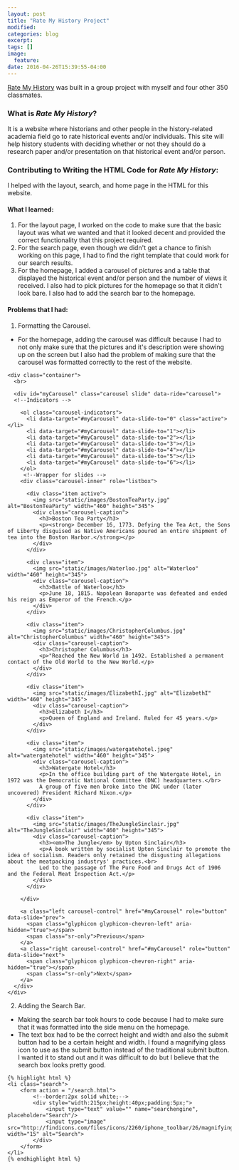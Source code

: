 ```yaml
---
layout: post
title: "Rate My History Project"
modified:
categories: blog
excerpt:
tags: []
image:
  feature:
date: 2016-04-26T15:39:55-04:00
---
```


[Rate My History](https://ratemyhistory-gmay.c9users.io) was built in a group project with myself and four other 350 classmates.

### What is *Rate My History*? ###
It is a website where historians and other people in the history-related academia field go to rate historical events and/or individuals.
This site will help history students with deciding whether or not they should do a research paper and/or presentation on that historical event and/or person.

### Contributing to Writing the HTML Code for *Rate My History*: ###

I helped with the layout, search, and home page in the HTML for this website.

#### What I learned: ####
1. For the layout page, I worked on the code to make sure that the basic layout was what we wanted and that it looked decent and provided the correct
functionality that this project required.
2. For the search page, even though we didn't get a chance to finish working on this page, I had to find the right template that could work for our search results.
3. For the homepage, I added a carousel of pictures and a table that displayed the historical event and/or person and the number of views it received. I also had to pick pictures for the homepage so that it didn't look bare. I also had to add the search bar to the homepage.

#### Problems that I had: ####
1. Formatting the Carousel. 
 * For the homepage, adding the carousel was difficult because I had to not only make sure that the pictures and it's description were showing up on the screen but I also had the problem of making sure that the carousel was formatted correctly to the rest of the website.

~~~
<div class="container">
  <br>

  <div id="myCarousel" class="carousel slide" data-ride="carousel">
  <!--Indicators -->
 
    <ol class="carousel-indicators">
      <li data-target="#myCarousel" data-slide-to="0" class="active"></li>
      <li data-target="#myCarousel" data-slide-to="1"></li>
      <li data-target="#myCarousel" data-slide-to="2"></li>
      <li data-target="#myCarousel" data-slide-to="3"></li>
      <li data-target="#myCarousel" data-slide-to="4"></li>
      <li data-target="#myCarousel" data-slide-to="5"></li>
      <li data-target="#myCarousel" data-slide-to="6"></li>
    </ol>
     <!--Wrapper for slides -->
    <div class="carousel-inner" role="listbox">
    
      <div class="item active">
        <img src="static/images/BostonTeaParty.jpg" alt="BostonTeaParty" width="460" height="345">
        <div class="carousel-caption">
          <h3>Boston Tea Party</h3>
          <p><strong> December 16, 1773. Defying the Tea Act, the Sons of Liberty disguised as Native Americans poured an entire shipment of tea into the Boston Harbor.</strong></p>
        </div>
      </div>
      
      <div class="item">
        <img src="static/images/Waterloo.jpg" alt="Waterloo" width="460" height="345">
        <div class="carousel-caption">
          <h3>Battle of Waterloo</h3>
          <p>June 18, 1815. Napolean Bonaparte was defeated and ended his reign as Emperor of the French.</p>
        </div>
      </div>
    
      <div class="item">
        <img src="static/images/ChristopherColumbus.jpg" alt="ChristopherColumbus" width="460" height="345">
        <div class="carousel-caption">
          <h3>Christopher Columbus</h3>
          <p>"Reached the New World in 1492. Established a permanent contact of the Old World to the New World.</p>
        </div>
      </div>
      
      <div class="item">
        <img src="static/images/ElizabethI.jpg" alt="ElizabethI" width="460" height="345">
        <div class="carousel-caption">
          <h3>Elizabeth I</h3>
          <p>Queen of England and Ireland. Ruled for 45 years.</p>
        </div>
      </div>
      
      <div class="item">
        <img src="static/images/watergatehotel.jpeg" alt="watergatehotel" width="460" height="345">
        <div class="carousel-caption">
          <h3>Watergate Hotel</h3>
          <p>In the office building part of the Watergate Hotel, in 1972 was the Democratic National Committee (DNC) headquarters.</br>
          A group of five men broke into the DNC under (later uncovered) President Richard Nixon.</p>
        </div>
      </div>
      
      <div class="item">
        <img src="static/images/TheJungleSinclair.jpg" alt="TheJungleSinclair" width="460" height="345">
        <div class="carousel-caption">
          <h3><em>The Jungle</em> by Upton Sinclair</h3>
          <p>A book written by socialist Upton Sinclair to promote the idea of socialism. Readers only retained the disgusting allegations about the meatpacking industrys' practices.<br>
          Led to the passage of The Pure Food and Drugs Act of 1906 and the Federal Meat Inspection Act.</p>
        </div>
      </div>
  
    </div>
    
    <a class="left carousel-control" href="#myCarousel" role="button" data-slide="prev">
      <span class="glyphicon glyphicon-chevron-left" aria-hidden="true"></span>
      <span class="sr-only">Previous</span>
    </a>
    <a class="right carousel-control" href="#myCarousel" role="button" data-slide="next">
      <span class="glyphicon glyphicon-chevron-right" aria-hidden="true"></span>
      <span class="sr-only">Next</span>
    </a>
  </div>
</div>
~~~

2. Adding the Search Bar.
 * Making the search bar took hours to code because I had to make sure that it was formatted into the side menu on the homepage.
 * The text box had to be the correct height and width and also the submit button had to be a certain height and width. I found a magnifying glass icon to use as the submit button instead of the traditional submit button. I wanted it to stand out and it was difficult to do but I believe that the search box looks pretty good.

~~~
{% highlight html %}
<li class="search">
    <form action = "/search.html">
        <!--border:2px solid white;-->
        <div style="width:215px;height:40px;padding:5px;">
            <input type="text" value="" name="searchengine", placeholder="Search"/>
            <input type="image" src="http://findicons.com/files/icons/2260/iphone_toolbar/26/magnifyingglass.png" width="15" alt="Search">
        </div>
    </form>
</li>
{% endhighlight html %}
~~~